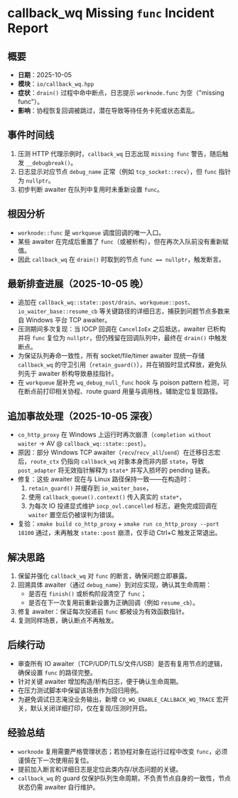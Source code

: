 # callback_wq Missing `func` Incident Report

## 概要
- **日期**：2025-10-05
- **模块**：`io/callback_wq.hpp`
- **症状**：`drain()` 过程中命中断点，日志提示 `worknode.func` 为空（"missing func"）。
- **影响**：协程恢复回调被跳过，潜在导致等待任务卡死或状态紊乱。

## 事件时间线
1. 压测 HTTP 代理示例时，`callback_wq` 日志出现 `missing func` 警告，随后触发 `__debugbreak()`。
2. 日志显示对应节点 `debug_name` 正常（例如 `tcp_socket::recv`），但 `func` 指针为 `nullptr`。
3. 初步判断 awaiter 在队列中复用时未重新设置 `func`。

## 根因分析
- `worknode::func` 是 `workqueue` 调度回调的唯一入口。
- 某些 awaiter 在完成后重置了 `func`（或被析构），但在再次入队前没有重新赋值。
- 因此 `callback_wq` 在 `drain()` 时取到的节点 `func == nullptr`，触发断言。

## 最新排查进展（2025-10-05 晚）
- 追加在 `callback_wq::state::post/drain`、`workqueue::post`、`io_waiter_base::resume_cb` 等关键路径的详细日志，捕获到问题节点多数来自 Windows 平台 TCP awaiter。
- 压测期间多次复现：当 IOCP 回调在 `CancelIoEx` 之后抵达，awaiter 已析构并将 `func` 复位为 `nullptr`，但仍残留在回调队列中，最终在 `drain()` 中触发断点。
- 为保证队列寿命一致性，所有 socket/file/timer awaiter 现统一存储 `callback_wq` 的守卫引用（`retain_guard()`），并在销毁时显式释放，避免队列先于 awaiter 析构导致悬挂指针。
- 在 `workqueue` 层补充 `wq_debug_null_func` hook 与 poison pattern 检测，可在断点前打印相关协程、route guard 用量与调用栈，辅助定位复现路径。

## 追加事故处理（2025-10-05 深夜）
- `co_http_proxy` 在 Windows 上运行时再次崩溃（`completion without waiter` → AV @ `callback_wq::state::post`）。
- 原因：部分 Windows TCP awaiter（`recv`/`recv_all`/`send`）在迁移日志宏后，`route_ctx` 仍指向 `callback_wq` 对象本身而非内部 `state`，导致 `post_adapter` 将无效指针解释为 `state*` 并写入损坏的 pending 链表。
- 修复：这些 awaiter 现在与 Linux 路径保持一致——在构造时：
   1. `retain_guard()` 并缓存到 `io_waiter_base`，
   2. 使用 `callback_queue().context()` 传入真实的 `state*`，
   3. 为每次 IO 投递显式维护 `iocp_ovl.cancelled` 标志，避免完成回调在 `waiter` 置空后仍被误判为错误。
- 复验：`xmake build co_http_proxy` + `xmake run co_http_proxy --port 18100` 通过，未再触发 `state::post` 崩溃，仅手动 Ctrl+C 触发正常退出。

## 解决思路
1. 保留并强化 `callback_wq` 对 `func` 的断言，确保问题立即暴露。
2. 回溯具体 awaiter（通过 `debug_name`）到对应实现，确认其生命周期：
   - 是否在 `finish()` 或析构阶段清空了 `func`；
   - 是否在下一次复用前重新设置为正确回调（例如 `resume_cb`）。
3. 修复 awaiter：保证每次投递前 `func` 都被设为有效函数指针。
4. 复测同样场景，确认断点不再触发。

## 后续行动
- 审查所有 IO awaiter（TCP/UDP/TLS/文件/USB）是否有复用节点的逻辑，确保设置 `func` 的路径完整。
- 针对关键 awaiter 增加构造/析构日志，便于确认生命周期。
- 在压力测试脚本中保留该场景作为回归用例。
- 为避免调试日志淹没业务输出，新增 `CO_WQ_ENABLE_CALLBACK_WQ_TRACE` 宏开关，默认关闭详细打印，仅在复现/压测时开启。

## 经验总结
- `worknode` 复用需要严格管理状态；若协程对象在运行过程中改变 `func`，必须谨慎在下一次使用前复位。
- 提前加入断言和详细日志是定位此类内存/状态问题的关键。
- `callback_wq` 的 guard 仅保护队列生命周期，不负责节点自身的一致性，节点状态仍需 awaiter 自行维护。
